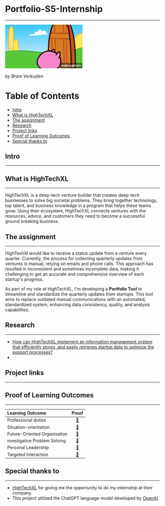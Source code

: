 # Portfolio-S5-Internship
***
<img src="https://github.com/BramVerkuijlen/Portfolio-S5-Internship/blob/main/images/Sc_Rk5.gif" alt="GIF Broke :(" width="50%" height="50%" />

*by Bram Verkuijlen*

# Table of Contents
- [Intro](#intro)
- [What is HighTechXL](#what-is-hightechxl)
- [The assignment](#the-assignment)
- [Research](#research)
- [Project links](#project-links)
- [Proof of Learning Outcomes](#proof-of-learning-outcomes)
- [Special thanks to](#special-thanks-to)

## Intro
***

## What is HighTechXL
***
HighTechXL is a deep-tech venture builder that creates deep-tech businesses to solve big societal problems. 
They bring together technology, top talent, and business knowledge in a program that helps these teams grow. 
Using their ecosystem, HighTechXL connects ventures with the resources, advice, and customers they need to become a successful ground breaking business.

## The assignment
***
HighTexhXl would like to receive a status update from a venture every quarter. 
Currently, the process for collecting quarterly updates from ventures is manual, relying on emails and phone calls. 
This approach has resulted in inconsistent and sometimes incomplete data, making it challenging to get an accurate and comprehensive overview of each startup's progress.

As part of my role at HighTechXL, I'm developing a **Portfolio Tool** to streamline and standardize the quarterly updates from startups. 
This tool aims to replace outdated manual communications with an automated, standardized system, enhancing data consistency, quality, and analysis capabilities.

## Research
***
- [How can HighTechXL implement an information management system that efficiently stores, and easily retrieves startup data to optimize the support processes?]()
- 
## Project links
***


## Proof of Learning Outcomes
***
| Learning Outcome | Proof |
|:-----------------|:-----:|
|Professional duties| [🔗]()
|Situation-orientation| [🔗]()
|Future-Oriented Organisation| [🔗]()
|nvestigative Problem Solving| [🔗]()
|Personal Leadership| [🔗]()
|Targeted Interaction| [🔗]()

## Special thanks to
***
- [HighTechXL](https://hightechxl.com/) for giving me the oppertunity to do my internship at their company.
- This project utilized the ChatGPT language model developed by [OpenAI](https://openai.com/).



